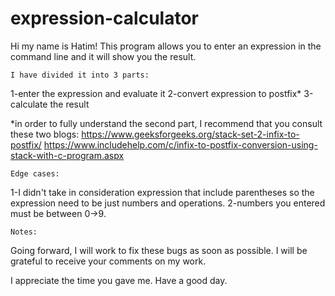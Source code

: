 # expression-calculator

 Hi my name is Hatim!
    This program allows you to enter an expression in the command line and it will show you the result.

    I have divided it into 3 parts:

1-enter the expression and evaluate it
2-convert expression to postfix*
3-calculate the result
    
*in order to fully understand the second part, I recommend that you consult these two blogs:
    https://www.geeksforgeeks.org/stack-set-2-infix-to-postfix/
    https://www.includehelp.com/c/infix-to-postfix-conversion-using-stack-with-c-program.aspx

    Edge cases:

1-I didn't take in consideration expression that include parentheses so the expression need to be just numbers and operations.
2-numbers you entered must be between 0->9.

    Notes: 
Going forward, I will work to fix these bugs as soon as possible. I will be grateful to receive your comments on my work.

I appreciate the time you gave me. Have a good day.